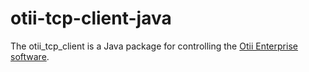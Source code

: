 # otii-tcp-client-java

The otii_tcp_client is a Java package for controlling the [Otii Enterprise software](https://www.qoitech.com/products/enterprise).

